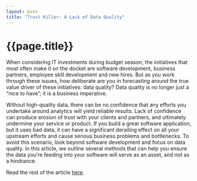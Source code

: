 ```yaml
---
layout: post
title: "Trust Killer: A Lack of Data Quality"
---
```

{{page.title}}
================

When considering IT investments during budget season, the initiatives that most often make it on the docket are software development, business partners, employee skill development and new hires. But as you work through these issues, how deliberate are you in forecasting around the true value driver of these initiatives: data quality? Data quality is no longer just a “nice to have”; it is a business imperative.

Without high-quality data, there can be no confidence that any efforts you undertake around analytics will yield reliable results. Lack of confidence can produce erosion of trust with your clients and partners, and ultimately undermine your service or product. If you build a great software application, but it uses bad data, it can have a significant derailing effect on all your upstream efforts and cause serious business problems and bottlenecks. To avoid this scenario, look beyond software development and focus on data quality. In this article, we outline several methods that can help you ensure the data you’re feeding into your software will serve as an asset, and not as a hindrance.


Read the rest of the article [here](https://www.growthaccelerationpartners.com/blog/trust-killer-a-lack-of-data-quality).
